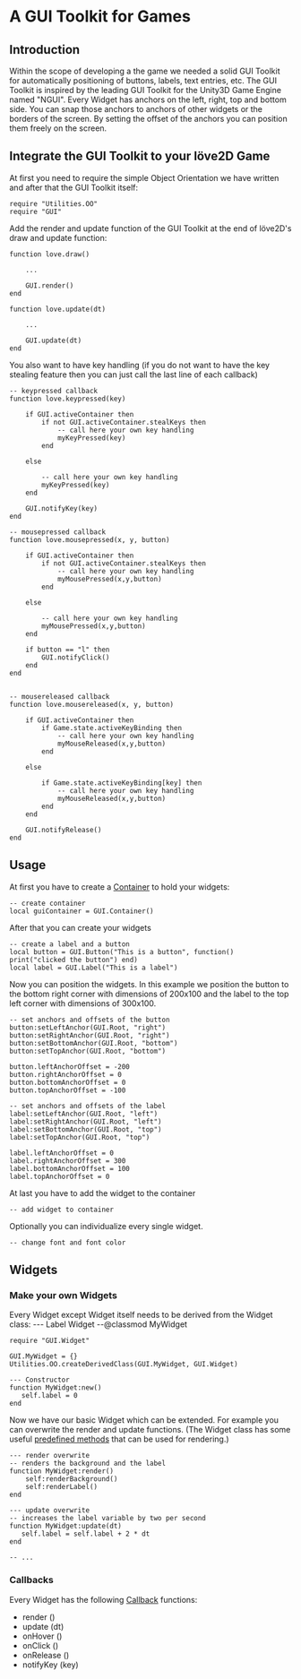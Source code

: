 # A GUI Toolkit for Games
## Introduction
Within the scope of developing a the game we needed a solid GUI Toolkit for automatically positioning of buttons, labels, text entries, etc.
The GUI Toolkit is inspired by the leading GUI Toolkit for the Unity3D Game Engine named "NGUI". 
Every Widget has anchors on the left, right, top and bottom side.
You can snap those anchors to anchors of other widgets or the borders of the screen. By setting the offset of the anchors you can position them freely on the screen.

## Integrate the GUI Toolkit to your löve2D Game
At first you need to require the simple Object Orientation we have written and after that the GUI Toolkit itself:

    require "Utilities.OO"
    require "GUI"
        
Add the render and update function of the GUI Toolkit at the end of löve2D's draw and update function:

    function love.draw()
        
        ...
        
        GUI.render()
    end
    
    function love.update(dt)
        
        ...
        
        GUI.update(dt)
    end

You also want to have key handling (if you do not want to have the key stealing feature then you can just call the last line of each callback)

    -- keypressed callback
    function love.keypressed(key)
    
        if GUI.activeContainer then
            if not GUI.activeContainer.stealKeys then
                -- call here your own key handling
                myKeyPressed(key)    
            end
            
        else
        
            -- call here your own key handling
            myKeyPressed(key)
        end
        
        GUI.notifyKey(key)
    end    
    
    -- mousepressed callback
    function love.mousepressed(x, y, button)
    
        if GUI.activeContainer then
            if not GUI.activeContainer.stealKeys then
                -- call here your own key handling
                myMousePressed(x,y,button) 
            end
            
        else
        
            -- call here your own key handling
            myMousePressed(x,y,button)
        end

        if button == "l" then
            GUI.notifyClick()
        end
    end
    
    
    -- mousereleased callback
    function love.mousereleased(x, y, button)
    
        if GUI.activeContainer then
            if Game.state.activeKeyBinding then
                -- call here your own key handling
                myMouseReleased(x,y,button)
            end
            
        else
        
            if Game.state.activeKeyBinding[key] then
                -- call here your own key handling
                myMouseReleased(x,y,button)
            end
        end
        
        GUI.notifyRelease()
    end

## Usage
At first you have to create a [Container](../classes/Container.html) to hold your widgets:

    -- create container
    local guiContainer = GUI.Container()

After that you can create your widgets

    -- create a label and a button
    local button = GUI.Button("This is a button", function() print("clicked the button") end)
    local label = GUI.Label("This is a label")

Now you can position the widgets. In this example we position the button to the bottom right corner with dimensions of 200x100 and the label to the top left corner with dimensions of 300x100.

    -- set anchors and offsets of the button
    button:setLeftAnchor(GUI.Root, "right")
    button:setRightAnchor(GUI.Root, "right")
    button:setBottomAnchor(GUI.Root, "bottom")
    button:setTopAnchor(GUI.Root, "bottom")
    
    button.leftAnchorOffset = -200
    button.rightAnchorOffset = 0
    button.bottomAnchorOffset = 0
    button.topAnchorOffset = -100
    
    -- set anchors and offsets of the label
    label:setLeftAnchor(GUI.Root, "left")
    label:setRightAnchor(GUI.Root, "left")
    label:setBottomAnchor(GUI.Root, "top")
    label:setTopAnchor(GUI.Root, "top")
    
    label.leftAnchorOffset = 0
    label.rightAnchorOffset = 300
    label.bottomAnchorOffset = 100
    label.topAnchorOffset = 0
    
    
At last you have to add the widget to the container

    -- add widget to container

Optionally you can individualize every single widget.

    -- change font and font color

## Widgets
### Make your own Widgets
Every Widget except Widget itself needs to be derived from the Widget class:
    --- Label Widget
    --@classmod MyWidget

    require "GUI.Widget"

    GUI.MyWidget = {}
    Utilities.OO.createDerivedClass(GUI.MyWidget, GUI.Widget)
    
    --- Constructor
    function MyWidget:new()
	   self.label = 0
    end
    
Now we have our basic Widget which can be extended. For example you can overwrite the render and update functions.
(The Widget class has some useful [predefined methods](../classes/Widget.html#Render_functions) that can be used for rendering.)

    --- render overwrite
    -- renders the background and the label
    function MyWidget:render()
        self:renderBackground()
        self:renderLabel()
    end
    
    --- update overwrite
    -- increases the label variable by two per second
    function MyWidget:update(dt)
       self.label = self.label + 2 * dt
    end
    
    -- ...
### Callbacks
Every Widget has the following [Callback](../classes/Widget.html#Callback_functions) functions:

* render ()
* update (dt)
* onHover ()
* onClick ()
* onRelease ()
* notifyKey (key)
